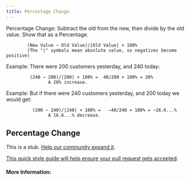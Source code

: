 ```yaml
---
title: Percentage Change
---
```

Percentage Change:
Subtract the old from the new, then divide by the old value. Show that as a Percentage.

            (New Value − Old Value)/|Old Value| × 100%
            (The "|" symbols mean absolute value, so negatives become positive)
            
Example: There were 200 customers yesterday, and 240 today:

             (240 − 200)/|200| × 100% =  40/200 × 100% = 20%
                    A 20% increase.

Example: But if there were 240 customers yesterday, and 200 today we would get:

              (200 − 240)/|240| × 100% =   −40/240 × 100% = −16.6...%
                    A 16.6...% decrease.


## Percentage Change

This is a stub. <a href='https://github.com/freecodecamp/guides/tree/master/src/pages/mathematics/percentage-change/index.md' target='_blank' rel='nofollow'>Help our community expand it</a>.

<a href='https://github.com/freecodecamp/guides/blob/master/README.md' target='_blank' rel='nofollow'>This quick style guide will help ensure your pull request gets accepted</a>.

<!-- The article goes here, in GitHub-flavored Markdown. Feel free to add YouTube videos, images, and CodePen/JSBin embeds  -->

#### More Information:
<!-- Please add any articles you think might be helpful to read before writing the article -->


